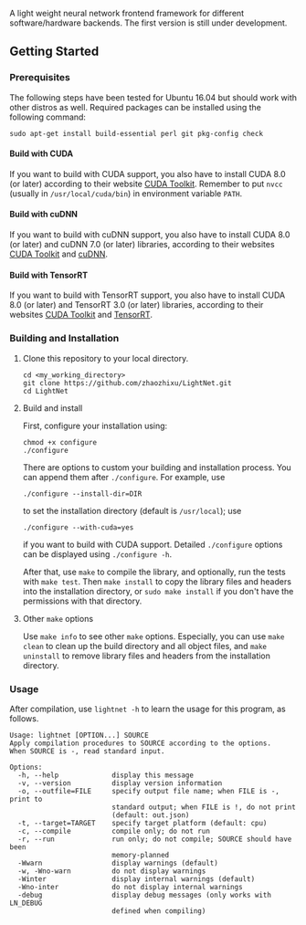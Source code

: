 A light weight neural network frontend framework for different software/hardware backends. The first version is still under development.

## Getting Started

### Prerequisites
The following steps have been tested for Ubuntu 16.04 but should work with
other distros as well. 
Required packages can be installed using the following command:

```
sudo apt-get install build-essential perl git pkg-config check
```
#### Build with CUDA
If you want to build with CUDA support, you also have to install CUDA 8.0
(or later) according to their website [CUDA Toolkit](http://docs.nvidia.com/cuda/cuda-installation-guide-linux/index.html).
Remember to put `nvcc` (usually in `/usr/local/cuda/bin`) in environment variable `PATH`.

#### Build with cuDNN
If you want to build with cuDNN support, you also have to install CUDA 8.0 
(or later) and cuDNN 7.0 (or later) libraries, according to their websites [CUDA Toolkit](http://docs.nvidia.com/cuda/cuda-installation-guide-linux/index.html)
and [cuDNN](https://docs.nvidia.com/deeplearning/sdk/cudnn-install/index.html).

#### Build with TensorRT
If you want to build with TensorRT support, you also have to install CUDA 8.0 
(or later) and TensorRT 3.0 (or later) libraries, according to their websites [CUDA Toolkit](http://docs.nvidia.com/cuda/cuda-installation-guide-linux/index.html)
and [TensorRT](https://docs.nvidia.com/deeplearning/sdk/tensorrt-install-guide/index.html).

### Building and Installation
1.  Clone this repository to your local directory.

    ```
    cd <my_working_directory>
    git clone https://github.com/zhaozhixu/LightNet.git
    cd LightNet
    ```

2.  Build and install

    First, configure your installation using:
    
    ```
    chmod +x configure
    ./configure
    ```
    There are options to custom your building and installation process.
    You can append them after `./configure`. For example, use
    ```
    ./configure --install-dir=DIR
    ```
    to set the installation directory (default is `/usr/local`); use
    ```
    ./configure --with-cuda=yes
    ```
    if you want to build with CUDA support.
    Detailed `./configure` options can be displayed using `./configure -h`.

    After that, use `make` to compile the library, and optionally, run the tests with
    `make test`. Then `make install` to copy the library files and headers into 
    the installation directory, or `sudo make install` if you don't have the
    permissions with that directory.

3.  Other `make` options

    Use `make info` to see other `make` options.
    Especially, you can use `make clean` to clean up the build directory and all
    object files, and `make uninstall` to remove library files and headers from
    the installation directory.

### Usage
After compilation, use `lightnet -h` to learn the usage for this program, as follows.
```
Usage: lightnet [OPTION...] SOURCE
Apply compilation procedures to SOURCE according to the options.
When SOURCE is -, read standard input.

Options:
  -h, --help             display this message
  -v, --version          display version information
  -o, --outfile=FILE     specify output file name; when FILE is -, print to
                         standard output; when FILE is !, do not print
                         (default: out.json)
  -t, --target=TARGET    specify target platform (default: cpu)
  -c, --compile          compile only; do not run
  -r, --run              run only; do not compile; SOURCE should have been
                         memory-planned
  -Wwarn                 display warnings (default)
  -w, -Wno-warn          do not display warnings
  -Winter                display internal warnings (default)
  -Wno-inter             do not display internal warnings
  -debug                 display debug messages (only works with LN_DEBUG
                         defined when compiling)
```

